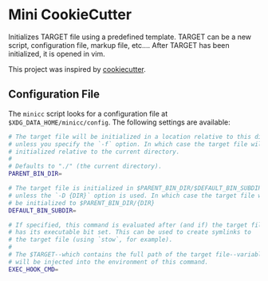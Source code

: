 # Mini CookieCutter

Initializes TARGET file using a predefined template. TARGET can be a new script,
configuration file, markup file, etc.... After TARGET has been initialized, it
is opened in vim.

This project was inspired by [cookiecutter](https://github.com/audreyr/cookiecutter).

## Configuration File

The `minicc` script looks for a configuration file at `$XDG_DATA_HOME/minicc/config`. The following settings are available:

``` bash
# The target file will be initialized in a location relative to this directory
# unless you specify the `-f` option. In which case the target file will be
# initialized relative to the current directory.
#
# Defaults to "./" (the current directory).
PARENT_BIN_DIR=

# The target file is initialized in $PARENT_BIN_DIR/$DEFAULT_BIN_SUBDIR
# unless the `-D {DIR}` option is used. In which case the target file will
# be initialized to $PARENT_BIN_DIR/{DIR}
DEFAULT_BIN_SUBDIR=

# If specified, this command is evaluated after (and if) the target file
# has its executable bit set. This can be used to create symlinks to
# the target file (using `stow`, for example).
#
# The $TARGET--which contains the full path of the target file--variable
# will be injected into the environment of this command.
EXEC_HOOK_CMD=
```
